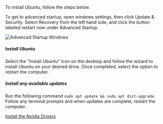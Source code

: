 To install Ubuntu, follow the steps below. 

To get to advanced startup, open windows settings, then click Update & Security. Select Recovery from the left hand side, and click the button labeled restart now under Advanced Startup. 

![Advanced Startup Windows](https://raw.githubusercontent.com/kfechter/LegionY530Ubuntu/ab92b30dcb6e4ec996fdbd1db41022106beaf51e/Images/windowsSettings.PNG "Advanced Startup")


 <BootMenu/>
   <BootSelection/>
     
     
     
##### Install Ubuntu

Select the "Install Ubuntu" icon on the desktop and follow the wizard to install Ubuntu on your desired drive. Once completed, select the option to restart the computer.

##### Install any available updates

Run the following command `sudo apt update && sudo apt dist-upgrade`. Follow any terminal prompts and when updates are complete, restart the computer.

[Install the Nvidia Drivers](NvidiaConfig.md)
